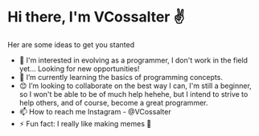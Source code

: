 # Hi there, I'm VCossalter ✌️

Her are some ideas to get you stanted

- 🚀 I'm interested in evolving as a programmer, I don't work in the field yet... Looking for new opportunities!
- 🌱 I’m currently learning the basics of programming concepts.
- 😊 I’m looking to collaborate on the best way I can, I'm still a beginner, so I won't be able to be of much help hehehe, but I intend to strive to help others, and of course, become a great programmer.
- 📫 How to reach me Instagram - @VCossalter
- ⚡ Fun fact: I really like making memes 🤣
